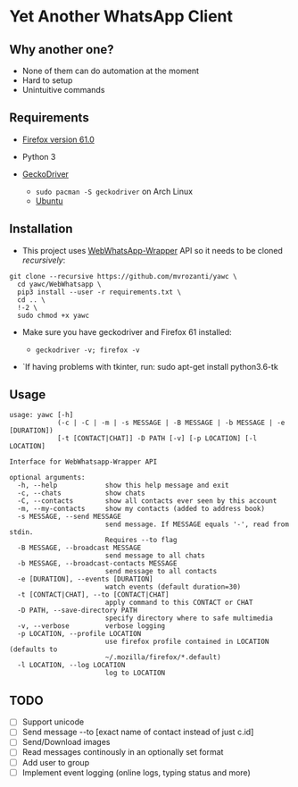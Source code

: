 # Yet Another WhatsApp Client

## Why another one?

- None of them can do automation at the moment
- Hard to setup
- Unintuitive commands

## Requirements

- [Firefox version 61.0](https://download-installer.cdn.mozilla.net/pub/firefox/releases/61.0.2/linux-x86_64/en-US/firefox-61.0.2.tar.bz2)

- Python 3

- [GeckoDriver](https://askubuntu.com/questions/870530/how-to-install-geckodriver-in-ubuntu) 
  - `sudo pacman -S geckodriver` on Arch Linux
  - [Ubuntu](https://askubuntu.com/questions/870530/how-to-install-geckodriver-in-ubuntu)

## Installation

- This project uses [WebWhatsApp-Wrapper](https://github.com/mukulhase/WebWhatsapp-Wrapper) API so it needs to be cloned *recursively*:

```
git clone --recursive https://github.com/mvrozanti/yawc \
  cd yawc/WebWhatsapp \
  pip3 install --user -r requirements.txt \
  cd .. \
  !-2 \
  sudo chmod +x yawc
```

- Make sure you have geckodriver and Firefox 61 installed:
  - `geckodriver -v; firefox -v`

- `If having problems with tkinter, run: sudo apt-get install python3.6-tk

## Usage

```
usage: yawc [-h]
            (-c | -C | -m | -s MESSAGE | -B MESSAGE | -b MESSAGE | -e [DURATION])
            [-t [CONTACT|CHAT]] -D PATH [-v] [-p LOCATION] [-l LOCATION]

Interface for WebWhatsapp-Wrapper API

optional arguments:
  -h, --help            show this help message and exit
  -c, --chats           show chats
  -C, --contacts        show all contacts ever seen by this account
  -m, --my-contacts     show my contacts (added to address book)
  -s MESSAGE, --send MESSAGE
                        send message. If MESSAGE equals '-', read from stdin.
                        Requires --to flag
  -B MESSAGE, --broadcast MESSAGE
                        send message to all chats
  -b MESSAGE, --broadcast-contacts MESSAGE
                        send message to all contacts
  -e [DURATION], --events [DURATION]
                        watch events (default duration=30)
  -t [CONTACT|CHAT], --to [CONTACT|CHAT]
                        apply command to this CONTACT or CHAT
  -D PATH, --save-directory PATH
                        specify directory where to safe multimedia
  -v, --verbose         verbose logging
  -p LOCATION, --profile LOCATION
                        use firefox profile contained in LOCATION (defaults to
                        ~/.mozilla/firefox/*.default)
  -l LOCATION, --log LOCATION
                        log to LOCATION
```

## TODO

- [ ] Support unicode
- [ ] Send message --to [exact name of contact instead of just c.id]
- [ ] Send/Download images
- [ ] Read messages continously in an optionally set format
- [ ] Add user to group
- [ ] Implement event logging (online logs, typing status and more)
